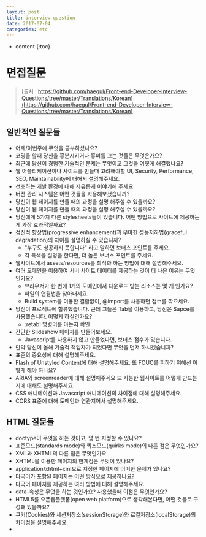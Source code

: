 ```yaml
---
layout: post
title: interview question
date: 2017-07-04
categories: etc
---
```


* content
{:toc}

# 면접질문

> [출처 : https://github.com/haegul/Front-end-Developer-Interview-Questions/tree/master/Translations/Korean](https://github.com/haegul/Front-end-Developer-Interview-Questions/tree/master/Translations/Korean)

## 일반적인 질문들
- 어제/이번주에 무엇을 공부하셨나요?
- 코딩을 할때 당신을 흥분시키거나 흥미를 끄는 것들은 무엇은가요?
- 최근에 당신이 경험한 기술적인 문제는 무엇이고 그것을 어떻게 해결했나요?
- 웹 어플리케이션이나 사이트를 만들때 고려해야할 UI, Security, Performance, SEO, Maintainability에 대해서 설명해주세요.
- 선호하는 개발 환경에 대해 자유롭게 이야기해 주세요.
- 버전 관리 시스템은 어떤 것들을 사용해보셨습니까?
- 당신이 웹 페이지를 만들 때의 과정을 설명 해주실 수 있을까요?
- 당신이 웹 페이지를 만들 때의 과정을 설명 해주실 수 있을까요?
- 당신에게 5가지 다른 stylesheets들이 있습니다. 어떤 방법으로 사이트에 제공하는게 가장 효과적일까요?
- 점진적 향상법(progressive enhancement)과 우아한 성능저하법(graceful degradation)의 차이를 설명하실 수 있습니까?
    - "누구도 성공하지 못합니다" 라고 말하면 보너스 포인트를 주세요.
    - 각 특색을 설명을 한다면, 더 높은 보너스 포인트를 주세요.
- 웹사이트에서 assets/resources를 최적화 하는 방법에 대해 설명해주세요.
- 여러 도메인을 이용하여 서버 사이트 데이터를 제공하는 것이 더 나은 이유는 무엇인가요?
    - 브라우저가 한 번에 1개의 도메인에서 다운로드 받는 리소스는 몇 개 인가요?
    - 파일의 연결법을 찾아내세요.
    - Build system을 이용한 결합없이, @import를 사용하면 점수를 깎으세요.
- 당신이 프로젝트에 합류했습니다. 근데 그들은 Tab을 이용하고, 당신은 Sapce를 사용했습니다. 어떻게 하실건가요?
    - :retab! 명령어를 아는지 확인
- 간단한 Slideshow 페이지를 만들어보세요.
    - Javascript를 사용하지 않고 만들었다면, 보너스 점수가 있습니다.
- 만약 당신이 올해 기술적 책임자가 되었다면 무엇을 먼저 하시겠습니까?
- 표준의 중요성에 대해 설명해주세요.
- Flash of Unstyled Content에 대해 설명해주세요. 또 FOUC를 피하기 위해선 어떻게 해야 하나요?
- ARIA와 screenreader에 대해 설명해주세요 또 사능한 웹사이트를 어떻게 만드는지에 대해도 설명해주세요.
- CSS 애니메이션과 Javascript 애니메이션의 차이점에 대해 설명해주세요.
- CORS 표준에 대해 도메인과 연관지어서 설명해주세요.

## HTML 질문들
- doctype이 무엇을 하는 것이고, 몇 번 지정할 수 있나요?
- 표준모드(standards mode)와 쿽스모드(quirks mode)의 다른 점은 무엇인가요?
- XML과 XHTML의 다른 점은 무엇인가요
- XHTML을 이용한 페이지의 한계점은 무엇이 있나요?
- application/xhtml+xml으로 지정한 페이지에 어떠한 문제가 있나요?
- 다국어가 포함된 페이지는 어떤 방식으로 제공하나요?
- 다국어 페이지를 제공하는 여러 방법에 대해 설명해주세요.
- data-속성은 무엇을 하는 것인가요? 사용했을때 이점은 무엇인가요?
- HTML5를 오픈웹플랫폼(open web platform)으로 생각해본다면, 어떤 것들로 구성돼 있을까요?
- 쿠키(Cookies)와 세션저장소(sessionStorage)와 로컬저장소(localStorage)의 차이점을 설명해주세요.
- <script>, <script async>와 <script defer>의 차이점에 대해 설명해주세요.
- CSS<link>를 <head></head>사이에 쓰는것과 JS<script>를 <body></body>뒤에 사용하는것은 좋은 사용법일까요? 어디에 배치하는게 좋을까요?
- progressive rendering이란 무엇인가요?
- HTML templating language를 사용해 본 경험이 있나요?

## Javascript 질문들
- event delegation에 대해 설명해주세요.
- this는 javascript에서 어떻게 작동하는지 설명해주세요.
- prototype 기반 상속은 어떻게 하는지 설명해주세요.
- AMD와 CommonJS는 무엇이고, 이것들에 대해 어떻게 생각하시나요?
- null과 unedefined 그리고 undeclared의 차이점은 무엇인가요?
    - 두개를 구분하기 위해서는 어떻게 하면 될까요?
- 클로져(Closure)는 무엇이며, 어떻게/왜 사용하는지 설명해주세요.
    - 클로져를 만들 때 선호하는 패턴은 무엇인가요? argyle (IIFEs에만 적용할 수 있다)
- 익명함수(anonymous functions)는 주로 어떤 상황에서 사용하나요?
- "Javascript 모듈 패턴(Javascript module pattern)"이 무엇인지 설명을 해주시고, 언제 사용하는지도 말씀해주시기 바랍니다.
    - "네임스페이스(namespacing)"에 대해서 언급을 하면, 보너스 포인트가 있습니다.
    - 당신의 모듈이 네임스페이스가 없는 상황이라면?
- 당신의 코드를 어떻게 구성하는지?(모듈 패턴, Class기반 상속?)
- 호스트 객체(Host Objects)와 네이티브 객체(Native Objects)의 차이점은 무엇인가요?
- 다음 코드의 차이점은 무엇인가요?
```
function Person(){} var person = Person() var person = new Person()
```
- .call과 .apply의 차이점은 무엇인가요?
- Function.prototype.bind을 설명 하시오
- document.write()는 언제 사용하나요?
- 코드 최적화를 하는 시점은 언제인가요?
- Javascript에서 어떻게 상속을 하는지 설명할 수 있나요?
    - "누구도 할 수 없어요" 같은 재밌는 대답 시에 보너스 포인트가 있습니다.
    - 안되는 이유에 대해서 설명을 시도한다면, 더 많은 점수를 주세요.
- document.write()를 언제 사용하시나요?
    - 정답 : 1999년 - 초보개발자를 걸러내기 위한 시절
- UA문자열을 이용하여 기능 검출(feature detection)과 기능 추론(feature inference)의 차이점을 설명 하시오.
- AJAX에 관해 가능한 자세히 설명하세요.
- AJAX를 사용했을때의 장점과 단점에 대해 설명해주세요.
- JSONP가 어떻게 동작 되는지 설명하세요.(그리고,실제 AJAX와 어떻게 다른지 설명하세요.)
- 기존에 Javascript 템플릿을 사용한 적이 있나요? 만약에 있다면, 어떠한 방식으로 사용했는지 말씀해주세요.
- "호이스팅(Hoisting)"에 대해서 설명 하시오.
- 이벤트 버블링(Event Bubbling)에 대해서 설명하세요.
- "속성(Attribute)"와 "요소(property)"의 차이가 무엇인가요?
- Javascript 객체를 확장하는 것이 좋지 않은 이유는 무엇인가요?
- docuemnt load event와 DOMContentLoaded event의 차이점은 무엇인가요?
- ==와 ===의 차이점은 무엇인가요?
- Javascript의 "동일출처정책(the same-origin policy)"에 대해서 설명하세요.
- Javascript의 상속패턴(inheritance patterns)에 대해서 설명하세요.
- 다음 코드를 동작하게 만드세요.
```
[1,2,3,4,5].duplicator(); // [1,2,3,4,5,1,2,3,4,5]
```
- Javascript에서 메모이제이션(memoization, 중복 계산 방지)에 대한 전략을 설명해주세요.
- 삼항식(Ternary statement)을 사용하는 이유는 무엇이고, 그것을 표현하기 위한 연산자 단어는 무엇인가요?
- use strict;은 무엇이고, 사용했을때 장단점에 대해서 설명해주세요.
- 100번 반복되는 반복문이 있습니다. 3의 배수일때는 fizz, 5의 배수일때는 buzz, 3과 5의 공배수일때는 fizzbuzz가 출력되는 코드를 작성해보세요.
- 전역 scope를 사용했을 때 장단점에 대해 설명해주세요.
- 때때로 load event를 사용하는 이유에 대해 설명해주세요. 또 단점이 있다면 대안책에 대해서도 설명해주세요.
- SPA에서 SEO에 유리하도록 만들기 위한 방법에 대해 설명해주세요.
- Promise란 무엇인가요? 또 polyfills이란 무엇인가요?
- Promise를 사용방법과 사용했을 때 이점에 대해 설명해주세요.
- javascript의 작동방식의 장단점에 대해 설명해주세요.
- javascrpt를 디버깅할때 사용하는 툴이 있으면 설명해주세요.
- object properties와 array items를 순회할 때 사용하는 문법에 대해 설명해주세요.
- mutable object와 immutable object에 대해 설명해주세요.
- 동기방식과 비동기방식에 대해 설명해주세요.
- event loop란 무엇인가요?
- call stack과 task queue에 대해 설명해주세요.

## Javascript 코드 예제
```
>~~3.14
```

문제: 위 상황의 결과 값은?
답: 3

```
"i'm a lasagna hog".split("").reverse().join("");
```

문제: 위 상황의 결과 값은?
답: "goh angasal a m'i"

```
( window.foo || ( window.foo = "bar" ) );
```

문제: window.foo의 값은 무엇인가요?
답: "bar"
처음에 window.foo는 false, undefined 혹은 0등의 값을 가지고 있다.

```
var foo = "Hello"; (function() { var bar = " World"; alert(foo + bar); })(); alert(foo + bar);
```

문제: 어떠한 두 가지의 알럿이 나올까요?
답: "Hello World" & ReferenceError: bar is not defined

## jQuery에 연관된 질문

- "체이닝(Chaining)"에 대해서 설명 하세요.
- .end()는 무엇을 하는 것입니까?
- 이벤트 핸들러 선언 시, 언제 그리고 왜 namespace를 부여하는지를 설명해주세요.
- 이펙트 큐(queue)라는 것은 무엇인가요?
- .get(),[] 그리고 .eq()의 차이점이 무엇인가요?
- .bind(),.live()그리고 .delegate()의 차이점이 무엇인가요?
- $과 $.fn 차이점이 무엇인지 설명 해주시오. 혹은, $.fn가 무엇인지 설명해주세요.
- 다음 Selector를 최적화 해주세요.:

```
$(".foo div#bar:eq(0)")
```

## 테스트 질문

- test code를 작성하면서 개발하는 방식의 장점과 단점에 대해 설명해주세요.
- test code를 테스트하는 툴을 사용해보신 경험이 있나요?
- 유닛 테스트와 함수테스트의 차이점은 무엇인가요?
- code style linting tool을 사용했을때 장점은 무엇인가요?

## 성능 질문

- 성능관련 이슈들을 발견하기 위해서 사용하는 방법은 무엇인가요?
- 웹사이트 scrolling 성능을 향상시키기 위한 몇가지 방법에 대해 설명해보세요.
- 브라우저의 layout, painting, compositing에 대해 설명해보세요.

## 네트워크 질문

- 전통적으로, 웹사이트의 assets을 여러 도메인으로 서빙했을 때 장점은 무엇인가요?
- URL로 접속했을 때 어떤 플로우로 화면에 웹사이트가 그려지는지 네트워크 관점에서 설명해주세요.
- Long-Polling과 Websocket, Server-Sent Event에 대해 설명해주세요.
- 다음 request header들에 대해 설명해주세요.
    - Diff. between Expires, Date, Age and If-Modified-...
    - Do Not Track
    - Cache-Control
    - Transfer-Encoding
    - ETag
    - X-Frame-Options
- HTTP와 HTTPS에 대해 설명해주세요.
- HTTP Method들에 대해 설명해주세요.

## 그 외

- 당신이 작성한 코드 중 어떤 것을 가장 멋지고, 자랑스럽게 여기나요?
- HTML5 gang sign에 대해서 아시나요?
- 배를 타본 적이 있으세요?
- Firebug와 Webkit Inspector에서 좋아하는 부분을 말씀해주세요.
- 당신 스스로 하는 프로젝트가 있나요? 어떤 종류인가요?
- "유니콘화(cornify)"의 의미를 설명해주세요.
- 한장의 종이 위에, A B C D E를 차례대로 내려 쓰시오. 그다음, 코드로 작성하지 말고, 역순으로 재배치 해보세요.
    - 종이를 위아래를 뒤집어낼 때 까지 기다리세요.
    - 이것은 인터뷰의 끝에 긴장감을 풀어주고 웃음을 줄 수 있는 좋은 방법이 입니다.
- 해적입니까? 닌자입니까?
    - 만약에 둘 다 이며, 좋은 이유를 댄다면 보너스 점수를 주세요.(좀비 몽키 해적 닌자인 경우엔 +2)
- 만약에 웹개발을 안했다면, 무엇을 했었을까요?
- Carmen Sandiego는 세상의 어디에 있을가요?(힌트 : 그들의 답은 항상 틀릴겁니다.)
- Internet Explorer의 당신이 좋아하는 기능은 무엇입니까?
- 다음 문장을 완성하세요 : Brendan Eich 와 Doug Crockford 는 Javascript의 __________ 이다.
- jQuery: 훌륭한 라이브러리인가요? 최고로 좋은 라이브러리인가요? 토론하세요.